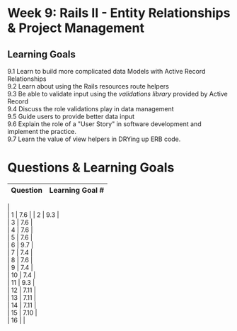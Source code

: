 # Week 9: Rails II - Entity Relationships & Project Management
## Learning Goals
9.1 Learn to build more complicated data Models with Active Record Relationships  
9.2 Learn about using the Rails resources route helpers   
9.3 Be able to validate input using the *validations library*  provided by Active Record   
9.4 Discuss the role validations play in data management  
9.5 Guide users to provide better data input   
9.6 Explain the role of a "User Story" in software development and implement the practice.  
9.7 Learn the value of view helpers in DRYing up ERB code.


# Questions & Learning Goals
| Question | Learning Goal #|
|:--------:|-------------------
|	
|    1      |  7.6 	 |
|	 2	|	9.3  |		
|	 3	|	7.6  |		
|	 4	|	7.6  |		
|	 5	|	7.6  |		
|	 6	|	 9.7 |		
|	 7	|	7.4  |		
|	 8	|	7.6  |		
|	 9	|	7.4  |		
|	 10	|	7.4  |		
|	 11	|	9.3  |		
|	 12	|	7.11  |		
|	 13	|	7.11  |		
|	 14	|	7.11  |		
|	 15	|	7.10  |		
|	 16	|	  |		
